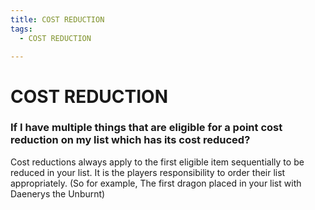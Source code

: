 ```yaml
---
title: COST REDUCTION
tags:
  - COST REDUCTION

---
```


# COST REDUCTION

### If I have multiple things that are eligible for a point cost reduction on my list which has its cost reduced?

Cost reductions always apply to the first eligible item sequentially to be reduced in your list. It is the players responsibility to order their list appropriately. (So for example, The first dragon placed in your list with Daenerys the Unburnt)

